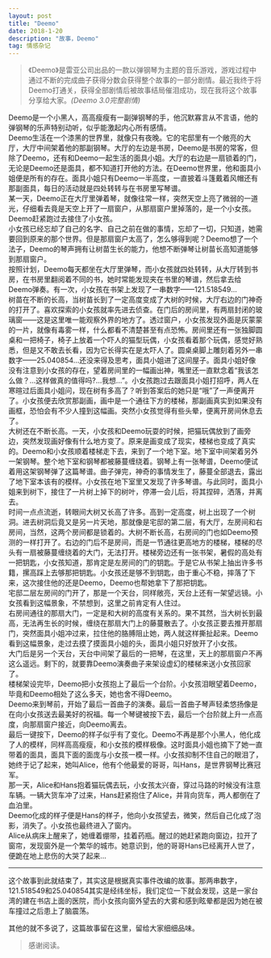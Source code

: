 ```yaml
---
layout: post
title: "Deemo"
date: 2018-1-20 
description: "故事，Deemo"
tag: 情感杂记
---
```


> 《Deemo》是雷亚公司出品的一款以弹钢琴为主题的音乐游戏，游戏过程中通过不断的完成曲子获得分数会获得整个故事的一部分剧情。最近我终于将Deemo打通关，获得全部剧情后被故事结局催泪成功，现在我将这个故事分享给大家。*(Deemo 3.0完整剧情)*  

Deemo是一个小黑人，高高瘦瘦有一副弹钢琴的手，他沉默寡言从不言语，他的弹钢琴的乐声特别动听，似乎能激起内心所有感情。  
Deemo生活在一个漆黑的世界里，就像只有夜晚。它的宅邸里有一个敞亮的大厅，大厅中间架着他的那副钢琴。大厅的左边是书房，Deemo是书房的常客，但除了Deemo，还有和Deemo一起生活的面具小姐。大厅的右边是一扇锁着的门，无论是Deemo还是面具，都不知道打开他的方法。在Deemo世界里，他和面具小姐便是所有的存在。面具小姐只有Deemo一半高度，一直披着斗篷戴着风帽还有那副面具，每日的活动就是四处转转与在书房里写琴谱。  
某一天，Deemo正在大厅里弹着琴，就像往常一样，突然天空上亮了微弱的一道光，仔细看去竟是天空上开了一扇窗户，从那扇窗户里掉落的，是一个小女孩。Deemo赶紧跑过去接住了小女孩。  
小女孩已经忘却了自己的名字、自己之前在做的事情，忘却了一切，只知道，她需要回到原来的那个世界。但是那扇窗户太高了，怎么够得到呢？Deemo想了一个法子，Deemo的琴声拥有让树苗生长的能力，他想不断弹琴让树苗长高知道能够到那扇窗户。  
按照计划，Deemo每天都坐在大厅里弹琴，而小女孩就四处转转，从大厅转到书房，在书房里翻阅着不同的书，她时常能发现夹在书里的琴谱，然后拿去给Deemo弹奏。有一次，小女孩在书架上发现了一串数字——121.518549...  
树苗在不断的长高，当树苗长到了一定高度变成了大树的时候，大厅右边的门神奇的打开了。喜欢探索的小女孩就率先进去侦查。在门后的房间里，有两扇封闭的玻璃窗——这是这里唯一能观察外界的地方了。透过窗户，小女孩发现外面是灰蒙蒙的一片，就像有毒雾一样，什么都看不清楚甚至有点恐怖。房间里还有一张独脚圆桌和一把椅子，椅子上放着一个吓人的猫型玩偶，小女孩看着那个玩偶，感觉好熟悉，但是又不敢去长看，因为它长得实在是太吓人了。圆桌桌脚上雕刻着另外一串数字——25.040854...还没来得及思考，面具小姐进了这间屋子。面具小姐好像没有注意到小女孩的存在，望着房间里的一幅画出神，嘴里还一直默念着“我该怎么做？...这样做真的值得吗?...我想...”。小女孩跑过去跟面具小姐打招呼，两人在寒暄过后面具小姐问，现在树有多高了？听到答案后的她只是“哦”了一声便离开了。小女孩便去欣赏那副画，画中是一个通往下方的楼梯，那副画真实到如果没有画框，恐怕会有不少人撞到这幅画。突然小女孩觉得有些头晕，便离开房间休息去了。  
大树还在不断长高。一天，小女孩和Deemo玩耍的时候，把猫玩偶放到了画旁边，突然发现画好像有什么地方变了。原来是画变成了现实，楼梯也变成了真实的。Deemo和小女孩顺着楼梯走下去，来到了一个地下室。地下室中间架着另外一架钢琴。整个地下室和钢琴都被藤蔓缠绕着。钢琴上有一张琴谱，Deemo便试着用这架钢琴弹了这篇琴谱。曲子弹完，神奇的事情发生了，藤蔓全部退去，露出了地下室本该有的模样。小女孩在地下室里又发现了许多琴谱。与此同时，面具小姐来到树下，接住了一片树上掉下的树叶，停滞一会儿后，将其捏碎，洒落，并离去。  
时间一点点流逝，转眼间大树又长高了许多。高到一定高度，树上出现了一个树洞。进去树洞后竟又是另一片天地，那就像是宅邸的第二层，有大厅，左房间和右房间，当然，这两个房间都是锁着的。大树不断长高，右房间的门也如Deemo预测的一样打开了。右边的门后不是房间，而是一节通往更高地方的楼梯，楼梯的尽头有一扇被藤蔓缠绕着的大门，无法打开。楼梯旁边还有一张书架，暑假的高处有一把钥匙，小女孩知道，那肯定是左房间的门的钥匙。于是它从书架上抽出许多书籍，摞高踩上去够那把钥匙。小女孩还是够不到钥匙，由于重心不稳，摔落了下来，这次接住他的还是Deemo，Deemo也帮她拿下了那把钥匙。  
宅邸二层左房间的门开了，那是一个天台，同样敞亮，天台上还有一架望远镜。小女孩看到这幅景象，不禁想到，这里之前肯定有人住过。  
右房间通往的那扇大门，一定是和大树的高度有关系的。果不其然，当大树长到最高，无法再生长的时候，缠绕在那扇大门上的藤蔓散去了。小女孩正要去推开那扇门，突然面具小姐冲过来，拉住他的胳膊阻止她，两人就这样撕扯起来。Deemo看到这幅景象，走过去摸了摸面具小姐的头，面具小姐只好放开了小女孩。  
大门后是另一个天台，天台中间架了最后的一把琴，在这里，天上的那扇窗户不再这么遥远。剩下的，就要靠Deemo演奏曲子来架设虚幻的楼梯来送小女孩回家了。  
楼梯架设完毕，Deemo把小女孩抱上了最后一个台阶。小女孩泪眼望着Deemo，毕竟和Deemo相处了这么多天，她也舍不得Deemo。  
Deemo来到琴前，开始了最后一首曲子的演奏。最后一首曲子琴声轻柔悠扬像是在向小女孩送去最美好的祝福。每一个琴键被按下去，最后一个台阶就上升一点高度，向那扇窗户接近，向Deemo离去。  
最后一键按下，Deemo的样子似乎有了变化。Deemo不再是那个小黑人，他化成了人的模样，同样高高瘦瘦，和小女孩的模样极像。这时面具小姐也摘下了她一直带着的面具，面具下面的面庞与小女孩一模一样。小女孩抑制不住自己的眼泪了，她终于记了起来，她叫Alice，他有个他最爱的哥哥，叫Hans，是世界钢琴比赛冠军。  
那一天，Alice和Hans抱着猫玩偶去玩，小女孩太兴奋，穿过马路的时候没有注意车辆。一辆大货车冲了过来，Hans赶紧抱住了Alice，并背向货车，两人都倒在了血泊里。  
Deemo化成的样子便是Hans的样子，他向小女孩望去，微笑，然后自己化成了泡影，消失了。小女孩也最终进入了窗内。  
Alice从病床上醒来了，她缠着绷带，挂着药瓶。醒过的她赶紧跑向窗边，拉开了窗帘，发现窗外是一个繁华的城市。她意识到，他的哥哥Hans已经离开人世了，便跪在地上悲伤的大哭了起来...  

***

这个故事到此就结束了，其实这是根据真实事件改编的故事。那两串数字，121.518549和25.040854其实是经纬坐标，我们定位一下就会发现，这是一家台湾的建在书店上面的医院，而小女孩向窗外望去的大雾和感到眩晕都是因为她在被车撞过之后患上了脑震荡。

其他的就不多说了，这篇故事留在这里，留给大家细细品味。

> 感谢阅读。
